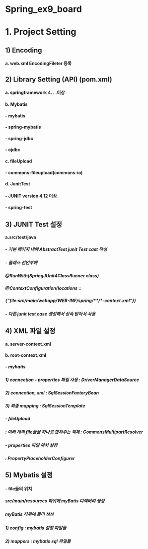 # Spring_ex9_board



# 1. Project Setting

## 1) Encoding
####  a. web.xml EncodingFileter 등록

## 2) Library Setting (API) (pom.xml)
####  a. springframework 4. . .이상
####  b. Mybatis
####		- mybatis
####		- spring-mybatis
####		- spring-jdbc
####		- ojdbc
####  c. fileUpload
#### 		- commons-fileupload(commons-io)
####  d. JunitTest
####		- JUNIT version 4.12 이상
####		- spring-test

## 3) JUNIT Test 설정
####	a.src/test/java
#####		- 기본 패키지 내에 AbstractTest junit Test cast 작성
#####		- 클래스 선언부애 
#####		@RunWith(SpringJUnit4ClassRunner.class)
#####		@ContextConfiguration(locations = 
#####		{"file:src/main/webapp/WEB-INF/spring/**/*-context.xml"})
#####		- 다른 junit test case 생성해서 상속 받아서 사용



## 4) XML 파일 설정
####	a. server-context.xml
####	b. root-context.xml
#####			- mybatis
#####			1) connection - properties 파일 사용 : DriverManagerDataSource
#####			2) connection, xml : SqlSessionFactoryBean
#####			3) 최종 mapping : SqlSessionTemplate

#####			- fileUpload
#####			 	: 여러 개의 file들을 하나로 합쳐주는 객체 : CommonsMultipartResolver

#####			- properties 파일 위치 설정
#####				: PropertyPlaceholderConfigurer

## 5) Mybatis 설정 
####	- file들의 위치
#####			src/main/resources 하위에  myBatis 디렉터리 생성
#####			myBatis 하위에 폴더 생성
#####			1) config : mybatis 설정 파일들
#####			2) mappers : mybatis sql 파일들










